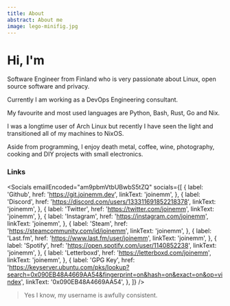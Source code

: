 ```yaml
---
title: About
abstract: About me
image: lego-minifig.jpg
---
```


# Hi, I'm <Accented text="Joonas" />

Software Engineer from Finland who is very passionate about Linux, open source software and privacy.

Currently I am working as a DevOps Engineering consultant.

My favourite and most used languages are Python, Bash, Rust, Go and Nix.

I was a longtime user of Arch Linux but recently I have seen the light and transitioned all of my machines to NixOS.

Aside from programming, I enjoy death metal, coffee, wine, photography, cooking and DIY projects with small electronics.

### Links

<Socials
 emailEncoded="am9pbmVtbUBwbS5tZQ"
 socials={[
    {
      label: 'Github',
      href: 'https://git.joinemm.dev',
      linkText: 'joinemm',
    },
    {
      label: 'Discord',
      href: 'https://discord.com/users/133311691852218378',
      linkText: 'joinemm',
    },
    {
      label: 'Twitter',
      href: 'https://twitter.com/joinemm',
      linkText: 'joinemm',
    },
    {
      label: 'Instagram',
      href: 'https://instagram.com/joinemm',
      linkText: 'joinemm',
    },
    {
      label: 'Steam',
      href: 'https://steamcommunity.com/id/joinemm',
      linkText: 'joinemm',
    },
    {
      label: 'Last.fm',
      href: 'https://www.last.fm/user/joinemm',
      linkText: 'joinemm',
    },
    {
      label: 'Spotify',
      href: 'https://open.spotify.com/user/1140852238',
      linkText: 'joinemm',
    },
    {
      label: 'Letterboxd',
      href: 'https://letterboxd.com/joinemm',
      linkText: 'joinemm',
    },
    {
      label: 'GPG Key',
      href: 'https://keyserver.ubuntu.com/pks/lookup?search=0x090EB48A4669AA54&fingerprint=on&hash=on&exact=on&op=vindex',
      linkText: '0x090EB48A4669AA54',
    },
 ]}
 />

 > Yes I know, my username is awfully consistent.
